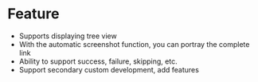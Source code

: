 # Feature

- Supports displaying tree view
- With the automatic screenshot function, you can portray the complete link
- Ability to support success, failure, skipping, etc.
- Support secondary custom development, add features

